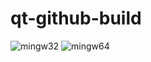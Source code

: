 # qt-github-build

![mingw32](https://github.com/PotatsoX/qt-github-build/workflows/mingw32/badge.svg)
![mingw64](https://github.com/PotatsoX/qt-github-build/workflows/mingw64/badge.svg)
